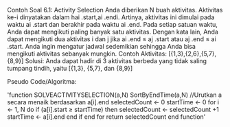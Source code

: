 Contoh Soal 6.1: Activity Selection
Anda diberikan N buah aktivitas. Aktivitas ke-i dinyatakan dalam hai
.start,ai
.endi. Artinya,
aktivitas ini dimulai pada waktu ai
.start dan berakhir pada waktu ai
.end. Pada setiap
satuan waktu, Anda dapat mengikuti paling banyak satu aktivitas. Dengan kata lain, Anda
dapat mengikuti dua aktivitas i dan j jika ai
.end ≤ aj
.start atau aj
.end ≤ ai
.start. Anda ingin
mengatur jadwal sedemikian sehingga Anda bisa mengikuti aktivitas sebanyak mungkin.
Contoh
Aktivitas: [{1,3},{2,6},{5,7},{8,9}]
Solusi: Anda dapat hadir di 3 aktivitas berbeda yang tidak saling tumpang tindih, yaitu [{1,3},
{5,7}, dan {8,9}]

Pseudo Code/Algoritma:

'function SOLVEACTIVITYSELECTION(a,N)
 SortByEndTime(a,N) //Urutkan a secara menaik berdasarkan a[i].end
 selectedCount ← 0
 startTime ← 0
 for i ← 1, N do
 if (a[i].start ≥ startTime) then
 selectedCount ← selectedCount +1
 startTime ← a[i].end
 end if
 end for
 return selectedCount
 end function'
